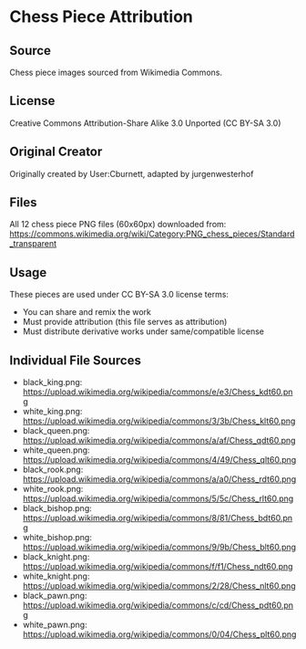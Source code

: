 # Chess Piece Attribution

## Source
Chess piece images sourced from Wikimedia Commons.

## License
Creative Commons Attribution-Share Alike 3.0 Unported (CC BY-SA 3.0)

## Original Creator
Originally created by User:Cburnett, adapted by jurgenwesterhof

## Files
All 12 chess piece PNG files (60x60px) downloaded from:
https://commons.wikimedia.org/wiki/Category:PNG_chess_pieces/Standard_transparent

## Usage
These pieces are used under CC BY-SA 3.0 license terms:
- You can share and remix the work
- Must provide attribution (this file serves as attribution)
- Must distribute derivative works under same/compatible license

## Individual File Sources
- black_king.png: https://upload.wikimedia.org/wikipedia/commons/e/e3/Chess_kdt60.png
- white_king.png: https://upload.wikimedia.org/wikipedia/commons/3/3b/Chess_klt60.png
- black_queen.png: https://upload.wikimedia.org/wikipedia/commons/a/af/Chess_qdt60.png
- white_queen.png: https://upload.wikimedia.org/wikipedia/commons/4/49/Chess_qlt60.png
- black_rook.png: https://upload.wikimedia.org/wikipedia/commons/a/a0/Chess_rdt60.png
- white_rook.png: https://upload.wikimedia.org/wikipedia/commons/5/5c/Chess_rlt60.png
- black_bishop.png: https://upload.wikimedia.org/wikipedia/commons/8/81/Chess_bdt60.png
- white_bishop.png: https://upload.wikimedia.org/wikipedia/commons/9/9b/Chess_blt60.png
- black_knight.png: https://upload.wikimedia.org/wikipedia/commons/f/f1/Chess_ndt60.png
- white_knight.png: https://upload.wikimedia.org/wikipedia/commons/2/28/Chess_nlt60.png
- black_pawn.png: https://upload.wikimedia.org/wikipedia/commons/c/cd/Chess_pdt60.png
- white_pawn.png: https://upload.wikimedia.org/wikipedia/commons/0/04/Chess_plt60.png